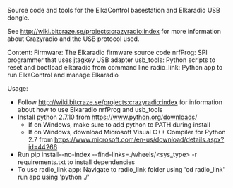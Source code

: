 Source code and tools for the ElkaControl basestation and Elkaradio USB dongle.

See http://wiki.bitcraze.se/projects:crazyradio:index for more information about Crazyradio and the USB protocol used.

Content:
Firmware: The Elkaradio firmware source code
nrfProg: SPI programmer that uses jtagkey USB adapter
usb_tools: Python scripts to reset and bootload elkaradio from command line
radio_link: Python app to run ElkaControl and manage Elkaradio

Usage:
- Follow http://wiki.bitcraze.se/projects:crazyradio:index for information about
  how to use Elkaradio nrfProg and usb_tools
- Install python 2.7.10 from https://www.python.org/downloads/
  - If on Windows, make sure to add python to PATH during install
  - If on Windows, download Microsoft Visual C++ Compiler for Python 2.7 from
     https://www.microsoft.com/en-us/download/details.aspx?id=44266
- Run pip install--no-index --find-links=./wheels/<sys_type> -r requirements.txt to install dependencies
- To use radio_link app:
    Navigate to radio_link folder using 'cd radio_link'
    run app using 'python ./'
